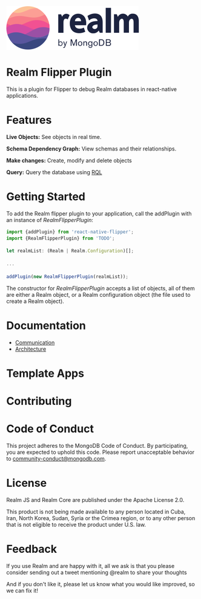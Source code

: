 <picture>
    <source srcset="./logo-dark.svg" media="(prefers-color-scheme: dark)" alt="realm by MongoDB">
    <img src="./logo.svg" alt="realm by MongoDB">
</picture>

# Realm Flipper Plugin
This is a plugin for Flipper to debug Realm databases in react-native applications.

# Features
**Live Objects:** See objects in real time.

**Schema Dependency Graph:** View schemas and their relationships.

**Make changes:** Create, modify and delete objects

**Query:** Query the database using [RQL](https://www.mongodb.com/docs/realm/realm-query-language/)

# Getting Started
To add the Realm flipper plugin to your application, call the addPlugin with an instance of *RealmFlipperPlugin*:
```ts
import {addPlugin} from 'react-native-flipper';
import {RealmFlipperPlugin} from 'TODO';

let realmList: (Realm | Realm.Configuration)[];

...

addPlugin(new RealmFlipperPlugin(realmList));
```
The constructor for *RealmFlipperPlugin* accepts a list of objects, all of them are either a Realm object, or a Realm configuration object (the file used to create a Realm object).
# Documentation

- [Communication](/documentation/Communication.md)
- [Architecture](/documentation/Architecture.md)

# Template Apps


# Contributing

# Code of Conduct
This project adheres to the MongoDB Code of Conduct. By participating, you are expected to uphold this code. Please report unacceptable behavior to community-conduct@mongodb.com.

# License
Realm JS and Realm Core are published under the Apache License 2.0.

This product is not being made available to any person located in Cuba, Iran, North Korea, Sudan, Syria or the Crimea region, or to any other person that is not eligible to receive the product under U.S. law.

# Feedback
If you use Realm and are happy with it, all we ask is that you please consider sending out a tweet mentioning @realm to share your thoughts

And if you don't like it, please let us know what you would like improved, so we can fix it!
